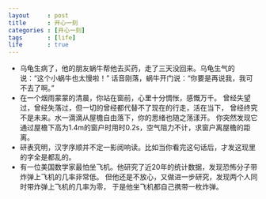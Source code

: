 ```yaml
---
layout     : post
title      : 开心一刻
categories : [开心一刻]
tags       : [life]
life       : true
---
```

* 乌龟生病了，他的朋友蜗牛帮他去买药，走了三天没回来。乌龟生气的说：“这个小蜗牛也太慢啦！” 话音刚落，蜗牛开门说：“你要是再说我，我可不去了啊。”
* 在一个烟雨蒙蒙的清晨，你站在窗前，心里十分惆怅，感慨万千。 曾经失望过，曾经失落过，但一切的曾经都代替不了现在的行走，活在当下， 曾经终究不是未来。水一滴滴从屋檐自由落下，你的思绪也随之荡漾开。 你突然发现它通过屋檐下高为1.4m的窗户时用时0.2s，空气阻力不计，求窗户离屋檐的距离。
* 研表究明，汉字序顺并不定一影阅响读。比如当你看完这句话后，才发这现里的字全是都乱的。
* 有一位美国数学家最怕坐飞机。他研究了近20年的统计数据，发现恐怖分子带炸弹上飞机的几率非常低。 但他还是不放心，又做进一步研究，发现两个人同时带炸弹上飞机的几率为零， 于是他坐飞机都自己携带一枚炸弹。
